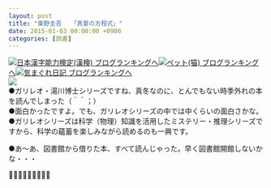 ```yaml
---
layout: post
title: "東野圭吾　　「真夏の方程式」"
date: 2015-01-03 00:00:00 +0900
categories: [読書]
---
```


[![](/syuusyuu9701/assets/images/東野圭吾-「真夏の方程式」-br_c_3028_1.gif)](http://blog.with2.net/link.php?1659096:3028 "日本漢字能力検定(漢検) ブログランキングへ")[日本漢字能力検定(漢検) ブログランキングへ](http://blog.with2.net/link.php?1659096:3028)[![](/syuusyuu9701/assets/images/東野圭吾-「真夏の方程式」-br_c_1348_1.gif)](http://blog.with2.net/link.php?1659096:1348 "ペット(猫) ブログランキングへ")[ペット(猫) ブログランキングへ](http://blog.with2.net/link.php?1659096:1348)[![](/syuusyuu9701/assets/images/東野圭吾-「真夏の方程式」-br_c_9257_1.gif)](http://blog.with2.net/link.php?1659096:9257 "気まぐれ日記 ブログランキングへ")[気まぐれ日記 ブログランキングへ](http://blog.with2.net/link.php?1659096:9257)  
![](/syuusyuu9701/assets/images/東野圭吾-「真夏の方程式」-bb88face268862ac1bab941eda87c6da.png)  
●ガリレオ・湯川博士シリーズですね、真冬なのに、とんでもない時季外れの本を読んでしまった（＾＾；）  
●面白かったですよ。でも、ガリレオシリーズの中では中くらいの面白さかな。  
●ガリレオシリーズは科学（物理）知識を活用したミステリー・推理シリーズですから、科学の蘊蓄を楽しみながら読めるのも一興です。  
  
●あ～あ、図書館から借りた本、すべて読んじゃった。早く図書館開館しないかな・・・  
  
👋👋👋🐑🐑🐑👋👋👋  